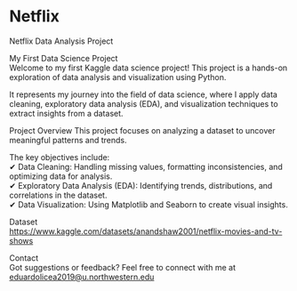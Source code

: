 # Netflix
Netflix Data Analysis Project  

My First Data Science Project  
Welcome to my first Kaggle data science project! This project is a hands-on exploration of data analysis and visualization using Python.   

It represents my journey into the field of data science, where I apply data cleaning, exploratory data analysis (EDA), and visualization techniques to extract insights from a dataset.

Project Overview
This project focuses on analyzing a dataset to uncover meaningful patterns and trends. 

The key objectives include:  
✔ Data Cleaning: Handling missing values, formatting inconsistencies, and optimizing data for analysis.  
✔ Exploratory Data Analysis (EDA): Identifying trends, distributions, and correlations in the dataset.  
✔ Data Visualization: Using Matplotlib and Seaborn to create visual insights.  

Dataset  
https://www.kaggle.com/datasets/anandshaw2001/netflix-movies-and-tv-shows

Contact  
Got suggestions or feedback? Feel free to connect with me at eduardolicea2019@u.northwestern.edu
